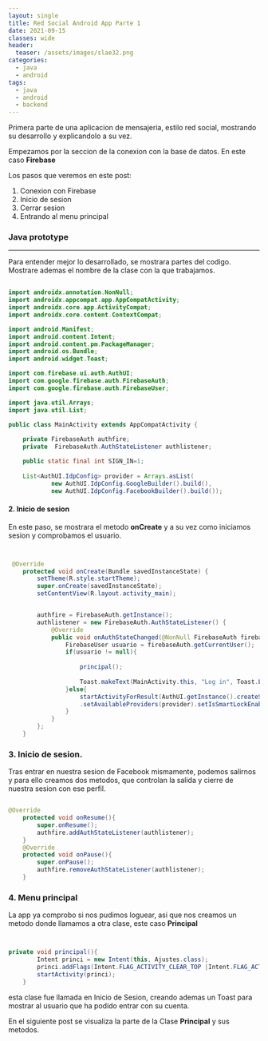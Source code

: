 ```yaml
---
layout: single
title: Red Social Android App Parte 1
date: 2021-09-15
classes: wide
header:
  teaser: /assets/images/slae32.png
categories:
  - java
  - android
tags:
  - java
  - android
  - backend
---
```

Primera parte de una aplicacion de mensajeria, estilo red social, mostrando su desarrollo y explicandolo a su vez.

Empezamos por la seccion de la conexion con la base de datos. En este caso **Firebase**

Los pasos que veremos en este post:
1. Conexion con Firebase
2. Inicio de sesion 
3. Cerrar sesion
4. Entrando al menu principal

### Java prototype
---------------
Para entender mejor lo desarrollado, se mostrara partes del codigo. Mostrare ademas el nombre de la clase con la que trabajamos.

```java
    
import androidx.annotation.NonNull;
import androidx.appcompat.app.AppCompatActivity;
import androidx.core.app.ActivityCompat;
import androidx.core.content.ContextCompat;

import android.Manifest;
import android.content.Intent;
import android.content.pm.PackageManager;
import android.os.Bundle;
import android.widget.Toast;

import com.firebase.ui.auth.AuthUI;
import com.google.firebase.auth.FirebaseAuth;
import com.google.firebase.auth.FirebaseUser;

import java.util.Arrays;
import java.util.List;

public class MainActivity extends AppCompatActivity {
    
    private FirebaseAuth authfire;
    private  FirebaseAuth.AuthStateListener authlistener;

    public static final int SIGN_IN=1;
    
    List<AuthUI.IdpConfig> provider = Arrays.asList(
            new AuthUI.IdpConfig.GoogleBuilder().build(),
            new AuthUI.IdpConfig.FacebookBuilder().build());
```

#### 2. Inicio de sesion

En este paso, se mostrara el metodo **onCreate** y a su vez como iniciamos sesion y comprobamos el usuario.

```java


 @Override
    protected void onCreate(Bundle savedInstanceState) {
        setTheme(R.style.startTheme);
        super.onCreate(savedInstanceState);
        setContentView(R.layout.activity_main);


        authfire = FirebaseAuth.getInstance();
        authlistener = new FirebaseAuth.AuthStateListener() {
            @Override
            public void onAuthStateChanged(@NonNull FirebaseAuth firebaseAuth) {
                FirebaseUser usuario = firebaseAuth.getCurrentUser();
                if(usuario != null){
                
                    principal();
                
                    Toast.makeText(MainActivity.this, "Log in", Toast.LENGTH_SHORT).show();;
                }else{
                    startActivityForResult(AuthUI.getInstance().createSignInIntentBuilder()
                    .setAvailableProviders(provider).setIsSmartLockEnabled(false).build(),SIGN_IN);
                }
            }
        };
    }

```

### 3. Inicio de sesion.

Tras entrar en nuestra sesion de Facebook mismamente, podemos salirnos y para ello creamos dos metodos, que controlan la salida y cierre de nuestra sesion con ese perfil.

```java

@Override
    protected void onResume(){
        super.onResume();
        authfire.addAuthStateListener(authlistener);
    }
    @Override
    protected void onPause(){
        super.onPause();
        authfire.removeAuthStateListener(authlistener);
    }

```


### 4. Menu principal

La app ya comprobo si nos pudimos loguear, asi que nos creamos un metodo donde llamamos a otra clase, este caso **Principal**

```java


private void principal(){
        Intent princi = new Intent(this, Ajustes.class);
        princi.addFlags(Intent.FLAG_ACTIVITY_CLEAR_TOP |Intent.FLAG_ACTIVITY_CLEAR_TASK | Intent.FLAG_ACTIVITY_NEW_TASK);
        startActivity(princi);
    }

```

esta clase fue llamada en Inicio de Sesion, creando ademas un Toast para mostrar al usuario que ha podido entrar con su cuenta.



En el siguiente post se visualiza la parte de la Clase **Principal** y sus metodos.

